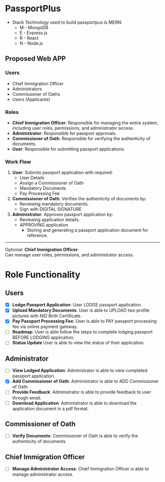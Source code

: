 # PassportPlus
- Stack Technology used to build passportpus is MERN:
  - M - MongoDB
  - E - Express.js
  - R - React
  - N - Node.js

## Proposed Web APP
### Users
- Chief Immigration Officer
- Administrators
- Commissioner of Oaths
- Users (Applicants)

### Roles
- **Chief Immigration Officer**: Responsible for managing the entire system, including user roles, permissions, and administrator access.
- **Administrator**:  Responsible for passport approvals.
- **Commissioner of Oath**: Responsible for  verifying the authenticity of documents.
- **User**:  Responsible for submitting passport applications.

### Work Flow
1. **User**: Submits passport application with required:
   * User Details
   * Assign a Commissioner of Oath
   * Mandatory Documents
   * Pay Processing Fee
2.  **Commissioner of Oath**: Verifies the authenticity of documents by:
    *  Reviewing mandatory documents.
    *  Sign with DIGITAL SIGNATURE
  3.   **Administrator**: Approves passport application by:
        * Reviewing application details.
        * APPROVING application
          * Storing and generating a passport application document for reference.

*** 
Optional:   **Chief Immigration Officer**:  
Can manage user roles, permissions, and administrator access.

# Role Functionality
## Users
  - [x] **Lodge Passport Application**:  User LODGE passport application.
  - [x] **Upload Mandatory Documents**: User is able to UPLOAD two profile pictures with NID Birth Certificate.
  - [x] **Pay Passport Processing Fee**: User is able to PAY  passport processing fee via online payment gateway.
  - [ ] **Roadmap**: User is able follow the steps to complete lodging  passport BEFORE LODGING application.
  - [ ] **Status Update** User is able to view the status of their application.
  
  ## Administrator 
  - [ ] **View Lodged Application**: Administrator is able to view completed  passport application.
  - [x] **Add Commissioner of Oath**: Administrator is able to ADD Commissioner of Oath.
  - [ ] **Provide Feedback**:  Administrator is able to provide feedback to user through  email.
  - [ ] **Download Application**:  Administrator is able to download the application document in a pdf format.
  
 ## Commissioner of Oath
 - [ ] **Verify Documents**: Commissioner of Oath is able to verify the authenticity of documents
  
##  Chief Immigration Officer
- [ ] **Manage Administrator Access**:  Chief Immigration Officer is able to manage administrator access.

















